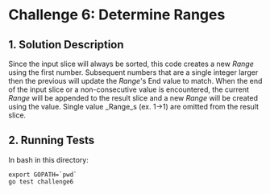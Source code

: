 # Challenge 6: Determine Ranges

## 1. Solution Description

Since the input slice will always be sorted, this code creates a new _Range_
using the first number. Subsequent numbers that are a single integer larger then
the previous will update the _Range_'s End value to match. When the end of the
input slice or a non-consecutive value is encountered, the current _Range_ will
be appended to the result slice and a new _Range_ will be created using the
value. Single value _Range_s (ex. 1->1) are omitted from the result slice.

## 2. Running Tests

In bash in this directory:

    export GOPATH=`pwd`
    go test challenge6
